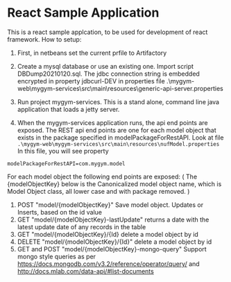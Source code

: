 # React Sample Application

This is a react sample applcation, to be used for development of react framework. How to setup:

1. First, in netbeans set the current prfile to Artifactory 
1. Create a mysql database or use an existing one. Import script DBDump20210120.sql. The jdbc connection string is embedded encrypted in property jdbcurl-DEV in properties file .\mygym-web\mygym-services\src\main\resources\generic-api-server.properties

2. Run project mygym-services. This is a stand alone, command line java application that loads a jetty server.
3. When the mygym-services application runs, the api end points are exposed.
The REST api end points are one for each model object that exists in the package specified in modelPackageForRestAPI. 
Look at file `.\mygym-web\mygym-services\src\main\resources\nufModel.properties`
In this file, you will see property 
```
modelPackageForRestAPI=com.mygym.model
```
For each model object the following end points are exposed:
( The {modelObjectKey} below is the Canonicalized model object name, which is Model Object class, all lower case and with package removed. ) 
  1. POST "model/{modelObjectKey}" Save model object. Updates or Inserts, based on the id value
  2. GET "model/{modelObjectKey}-lastUpdate" returns a date with the latest update date of any records in the table
  3. GET "model/{modelObjectKey}/{Id}  delete a model object by id
  4. DELETE "model/{modelObjectKey}/{Id}" delete a model object by id
  5. GET and POST "model/{modelObjectKey}-mongo-query" Support mongo style queries as per https://docs.mongodb.com/v3.2/reference/operator/query/ and http://docs.mlab.com/data-api/#list-documents
